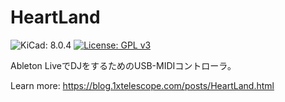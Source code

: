 # HeartLand

![KiCad: 8.0.4](https://img.shields.io/badge/-8.0.4-black?style=flat&logo=kicad&logoSize=auto&link=https%3A%2F%2Fdownloads.kicad.org%2Fkicad%2Fwindows%2Fexplore%2Fstable)
[![License: GPL v3](https://img.shields.io/badge/License-GPLv3-blue.svg)](https://www.gnu.org/licenses/gpl-3.0)

Ableton LiveでDJをするためのUSB-MIDIコントローラ。

Learn more: https://blog.1xtelescope.com/posts/HeartLand.html
